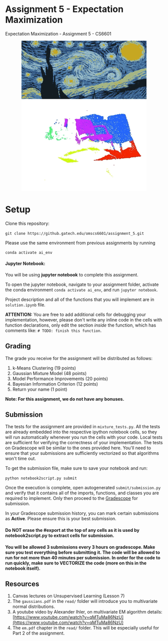 # Assignment 5 - Expectation Maximization

Expectation Maximization - Assignment 5 - CS6601 

<p align="center">
<img src="images/k6_Starry.png" width="400"/> <br />

<img src="images/pcd_clustered.gif" width="400"/> 
</p>

# Setup

Clone this repository:

`git clone https://github.gatech.edu/omscs6601/assignment_5.git`

Please use the same environment from previous assignments by running

```
conda activate ai_env
```

#### Jupyter Notebook:
You will be using **jupyter notebook** to complete this assignment. 

To open the jupyter notebook, navigate to your assignment folder, activate the conda environment `conda activate ai_env`, and run `jupyter notebook`. 

Project description and all of the functions that you will implement are in `solution.ipynb` file.

**ATTENTION:** You are free to add additional cells for debugging your implementation, however, please don't write any inline code in the cells with function declarations, only edit the section *inside* the function, which has comments like: `# TODO: finish this function`.

## Grading

The grade you receive for the assignment will be distributed as follows:

1. k-Means Clustering (19 points)
2. Gaussian Mixture Model (48 points)
3. Model Performance Improvements (20 points)
4. Bayesian Information Criterion (12 points)
5. Return your name (1 point)

**Note: For this assignment, we do not have any bonuses.**

## Submission
The tests for the assignment are provided in `mixture_tests.py`. All the tests are already embedded into the respective ipython notebook cells, so they will run automatically whenever you run the cells with your code. Local tests are sufficient for verifying the correctness of your implementation. The tests on Gradescope will be similar to the ones provided here. You'll need to ensure that your submissions are sufficiently vectorized so that algorithms won't time out.

To get the submission file, make sure to save your notebook and run:

`python notebook2script.py submit`

Once the execution is complete, open autogenerated `submit/submission.py` and verify that it contains all of the imports, functions, and classes you are required to implement. Only then proceed to the [Gradescope](https://www.gradescope.com/) for submission.

In your Gradescope submission history, you can mark certain submissions as **Active**. Please ensure this is your best submission.

#### Do NOT erase the #export at the top of any cells as it is used by notebook2script.py to extract cells for submission.

#### You will be allowed 3 submissions every 3 hours on gradescope. Make sure you test everything before submitting it. The code will be allowed to run for not more than 40 minutes per submission. In order for the code to run quickly, make sure to VECTORIZE the code (more on this in the notebook itself).


## Resources

1. Canvas lectures on Unsupervised Learning (Lesson 7)
2. The `gaussians.pdf`  in the `read/` folder will introduce you to multivariate normal distributions.
3. A youtube video by Alexander Ihler, on multivariate EM algorithm details:
[https://www.youtube.com/watch?v=qMTuMa86NzU](https://www.youtube.com/watch?v=qMTuMa86NzU)
4. The `em.pdf` chapter in the `read/` folder. This will be especially useful for Part 2 of the assignment.  
